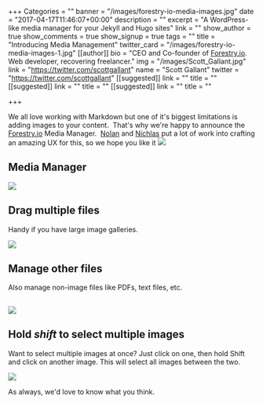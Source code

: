 +++
Categories = ""
banner = "/images/forestry-io-media-images.jpg"
date = "2017-04-17T11:46:07+00:00"
description = ""
excerpt = "A WordPress-like media manager for your Jekyll and Hugo sites"
link = ""
show_author = true
show_comments = true
show_signup = true
tags = ""
title = "Introducing Media Management"
twitter_card = "/images/forestry-io-media-images-1.jpg"
[[author]]
bio = "CEO and Co-founder of <a href='https://forestry.io' title='Forestry.io CMS'>Forestry.io</a>. Web developer, recovering freelancer."
img = "/images/Scott_Gallant.jpg"
link = "https://twitter.com/scottgallant"
name = "Scott Gallant"
twitter = "https://twitter.com/scottgallant"
[[suggested]]
link = ""
title = ""
[[suggested]]
link = ""
title = ""
[[suggested]]
link = ""
title = ""

+++


We all love working with Markdown but one of it's biggest limitations is adding images to your content.  That's why we're happy to announce the [Forestry.io](https://forestry.io) Media Manager.  [Nolan](https://twitter.com/ncphi) and <a href="https://twitter.com/nichlaswa" class="">Nichlas</a> put a lot of work into crafting an amazing UX for this, so we hope you like it ![](/blog/images/fist-pump.png)
<!--<iframe width="853" height="480" src="https://www.youtube.com/embed/WI-bwB0esmk?rel=0&amp;showinfo=0" frameborder="0" allowfullscreen=""></iframe>-->




## Media Manager


![](/blog/images/Forestry-media-manager.png)




## Drag multiple files


Handy if you have large image galleries.


![](/blog/images/drag-drop-multiple-images.jpg)




## Manage other files


Also manage non-image files like PDFs, text files, etc.


## ![](/blog/images/Forestry-pdf.png)


## Hold *shift* to select multiple images


Want to select multiple images at once? Just click on one, then hold Shift and click on another image. This will select all images between the two.


![](/blog/images/select-multiple-images.gif)




As always, we'd love to know what you think.